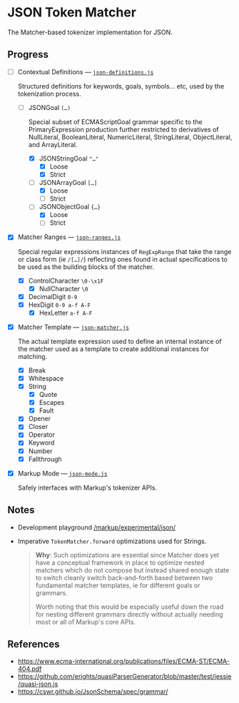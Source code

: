 ﻿# JSON Token Matcher

The Matcher-based tokenizer implementation for JSON.

## Progress

- [ ] Contextual Definitions — [`json-definitions.js`](./json-definitions.js)

  Structured definitions for keywords, goals, symbols… etc, used by the tokenization process.

  - [ ] JSONGoal `(…)`

    Special subset of ECMAScriptGoal grammar specific to the PrimaryExpression production further restricted to derivatives of NullLiteral, BooleanLiteral, NumericLiteral, StringLiteral, ObjectLiteral, and ArrayLiteral.

    - [x] JSONStringGoal `"…"`
      - [x] Loose
      - [x] Strict
    - [ ] JSONArrayGoal `[…]`
      - [x] Loose
      - [ ] Strict
    - [ ] JSONObjectGoal `{…}`
      - [x] Loose
      - [ ] Strict

- [x] Matcher Ranges — [`json-ranges.js`](./json-ranges.js)

  Special regular expressions instances of `RegExpRange` that take the range or class form (ie `/[…]/`) reflecting ones found in actual specifications to be used as the building blocks of the matcher.

  - [x] ControlCharacter `\0-\x1F`
    - [x] NullCharacter `\0`
  - [x] DecimalDigit `0-9`
  - [x] HexDigit `0-9 a-f A-F`
    - [x] HexLetter `a-f A-F`

- [x] Matcher Template — [`json-matcher.js`](./json-matcher.js)

  The actual template expression used to define an internal instance of the matcher used as a template to create additional instances for matching.

  - [x] Break
  - [x] Whitespace
  - [x] String
    - [x] Quote
    - [x] Escapes
    - [x] Fault
  - [x] Opener
  - [x] Closer
  - [x] Operator
  - [x] Keyword
  - [x] Number
  - [x] Fallthrough

- [x] Markup Mode — [`json-mode.js`](./json-mode.js)

  Safely interfaces with Markup's tokenizer APIs.

## Notes

- Development playground [/markup/experimental/json/](./../../../../experimental/json/)

- Imperative `TokenMatcher.forward` optimizations used for Strings.

  > **Why**: Such optimizations are essential since Matcher does yet have a conceptual framework in place to optimize nested matchers which do not compose but instead shared enough state to switch cleanly switch back-and-forth based between two fundamental matcher templates, ie for different goals or grammars.
  >
  > Worth noting that this would be especially useful down the road for nesting different grammars directly without actually needing most or all of Markup's core APIs.

## References

- https://www.ecma-international.org/publications/files/ECMA-ST/ECMA-404.pdf
- https://github.com/erights/quasiParserGenerator/blob/master/test/jessie/quasi-json.js
- https://cswr.github.io/JsonSchema/spec/grammar/

<!--

For some reason we get "Error composing block page" with some patterns of fenced code above when rendering markout over http.

SEE: https://gist.github.com/SMotaal/1d877e3459082160793bc330cb9d2ec4

-->
